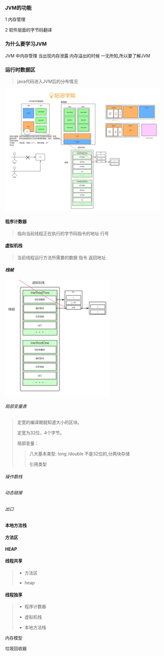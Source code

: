 

### JVM的功能

1 内存管理

2 软件层面的字节码翻译 



### 为什么要学习JVM

JVM 中内存管理  当出现内存泄露  内存溢出的时候  一无所知,所以要了解JVM





### 运行时数据区

> java代码进入JVM后的分布情况



![](image/JVM-01.jpg)



#### 程序计数器

>  指向当前线程正在执行的字节码指令的地址 行号

#### 虚拟机栈

> 当前线程运行方法所需要的数据 指令 返回地址

##### 栈帧

![](image/JVM-02.png)

###### 局部变量表

> 定宽的编译期就知道大小的区块。
>
> 定宽为32位，4个字节。
>
> 局部变量：
>
> > 八大基本类型: long /double 不是32位的,分两块存储
> >
> > 引用类型
>
>

###### 操作数栈

>

###### 动态链接

###### 出口





#### 本地方法栈

>

#### 方法区



#### HEAP



#### 线程共享

> - 方法区 
>
> - heap

#### 线程独享

>  - 程序计数器 
>
>  - 虚拟机栈 
>
>  - 本地方法栈











内存模型







垃圾回收器